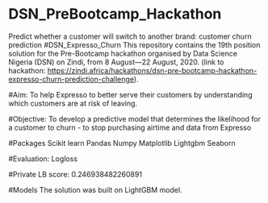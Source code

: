 # DSN_PreBootcamp_Hackathon
Predict whether a customer will switch to another brand:  customer churn prediction
#DSN_Expresso_Churn
This repository contains the 19th position solution for the Pre-Bootcamp hackathon organised by Data Science Nigeria (DSN) on Zindi, from 8 August—22 August, 2020. (link to hackathon: https://zindi.africa/hackathons/dsn-pre-bootcamp-hackathon-expresso-churn-prediction-challenge).

#Aim:
To help Expresso to better serve their customers by understanding which customers are at risk of leaving.

#Objective:
To develop a predictive model that determines the likelihood for a customer to churn - to stop purchasing airtime and data from Expresso

#Packages
Scikit learn Pandas Numpy Matplotlib  Lightgbm Seaborn

#Evaluation:
Logloss

#Private LB score:
0.246938482260891

#Models
The solution was built on LightGBM model.
